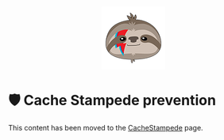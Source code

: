 <div align="center">

![FusionCache logo](logo-128x128.png)

</div>

# 🛡️ Cache Stampede prevention

This content has been moved to the [CacheStampede](CacheStampede.md) page.
